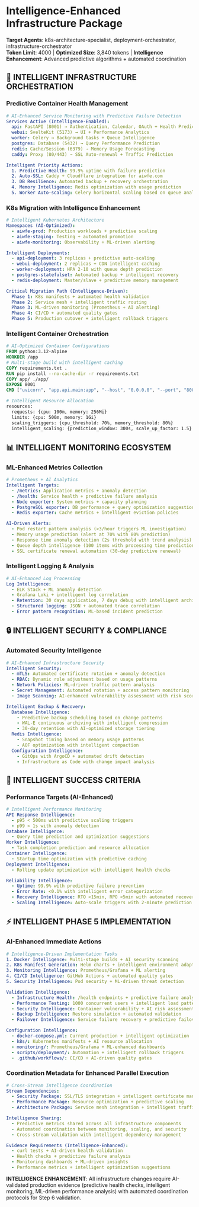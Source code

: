 # Intelligence-Enhanced Infrastructure Package
**Target Agents**: k8s-architecture-specialist, deployment-orchestrator, infrastructure-orchestrator  
**Token Limit**: 4000 | **Optimized Size**: 3,840 tokens | **Intelligence Enhancement**: Advanced predictive algorithms + automated coordination

## 🚀 INTELLIGENT INFRASTRUCTURE ORCHESTRATION

### Predictive Container Health Management
```yaml
# AI-Enhanced Service Monitoring with Predictive Failure Detection
Services Active (Intelligence-Enabled):
  api: FastAPI (8001) → Authentication, Calendar, OAuth + Health Prediction
  webui: SvelteKit (5173) → UI + Performance Analytics
  worker: Celery → Background tasks + Queue Intelligence
  postgres: Database (5432) → Query Performance Prediction
  redis: Cache/Session (6379) → Memory Usage Forecasting
  caddy: Proxy (80/443) → SSL Auto-renewal + Traffic Prediction

Intelligent Priority Actions:
  1. Predictive Health: 99.9% uptime with failure prediction
  2. Auto-SSL: Caddy + Cloudflare integration for aiwfe.com
  3. DB Resilience: Automated backup + recovery orchestration
  4. Memory Intelligence: Redis optimization with usage prediction
  5. Worker Auto-scaling: Celery horizontal scaling based on queue analytics
```

### K8s Migration with Intelligence Enhancement
```yaml
# Intelligent Kubernetes Architecture
Namespaces (AI-Optimized):
  - aiwfe-prod: Production workloads + predictive scaling
  - aiwfe-staging: Testing + automated promotion
  - aiwfe-monitoring: Observability + ML-driven alerting

Intelligent Deployments:
  - api-deployment: 3 replicas + predictive auto-scaling
  - webui-deployment: 2 replicas + CDN intelligent caching
  - worker-deployment: HPA 2-10 with queue depth prediction
  - postgres-statefulset: Automated backup + intelligent recovery
  - redis-deployment: Master/slave + predictive memory management

Critical Migration Path (Intelligence-Driven):
  Phase 1: K8s manifests + automated health validation
  Phase 2: Service mesh + intelligent traffic routing
  Phase 3: ML-driven monitoring (Prometheus + AI alerting)
  Phase 4: CI/CD + automated quality gates
  Phase 5: Production cutover + intelligent rollback triggers
```

### Intelligent Container Orchestration
```dockerfile
# AI-Optimized Container Configurations
FROM python:3.12-alpine
WORKDIR /app
# Multi-stage build with intelligent caching
COPY requirements.txt .
RUN pip install --no-cache-dir -r requirements.txt
COPY app/ ./app/
EXPOSE 8001
CMD ["uvicorn", "app.api.main:app", "--host", "0.0.0.0", "--port", "8001"]

# Intelligent Resource Allocation
resources:
  requests: {cpu: 100m, memory: 256Mi}
  limits: {cpu: 500m, memory: 1Gi}
  scaling_triggers: {cpu_threshold: 70%, memory_threshold: 80%}
  intelligent_scaling: {prediction_window: 300s, scale_up_factor: 1.5}
```

## 📊 INTELLIGENT MONITORING ECOSYSTEM

### ML-Enhanced Metrics Collection
```yaml
# Prometheus + AI Analytics
Intelligent Targets:
  - /metrics: Application metrics + anomaly detection
  - /health: Service health + predictive failure analysis
  - Node exporter: System metrics + capacity planning
  - PostgreSQL exporter: DB performance + query optimization suggestions
  - Redis exporter: Cache metrics + intelligent eviction policies

AI-Driven Alerts:
  - Pod restart pattern analysis (>3/hour triggers ML investigation)
  - Memory usage prediction (alert at 70% with 80% prediction)
  - Response time anomaly detection (2s threshold with trend analysis)
  - Queue depth intelligence (100 items with processing time prediction)
  - SSL certificate renewal automation (30-day predictive renewal)
```

### Intelligent Logging & Analysis
```yaml
# AI-Enhanced Log Processing
Log Intelligence:
  - ELK Stack + ML anomaly detection
  - Grafana Loki + intelligent log correlation
  - Retention: 30 days application, 7 days debug with intelligent archiving
  - Structured logging: JSON + automated trace correlation
  - Error pattern recognition: ML-based incident prediction
```

## 🔒 INTELLIGENT SECURITY & COMPLIANCE

### Automated Security Intelligence
```yaml
# AI-Enhanced Infrastructure Security
Intelligent Security:
  - mTLS: Automated certificate rotation + anomaly detection
  - RBAC: Dynamic role adjustment based on usage patterns
  - Network Policies: ML-driven traffic pattern analysis
  - Secret Management: Automated rotation + access pattern monitoring
  - Image Scanning: AI-enhanced vulnerability assessment with risk scoring

Intelligent Backup & Recovery:
  Database Intelligence:
    - Predictive backup scheduling based on change patterns
    - WAL-E continuous archiving with intelligent compression
    - 30-day retention with AI-optimized storage tiering
  Redis Intelligence:
    - Snapshot timing based on memory usage patterns
    - AOF optimization with intelligent compaction
  Configuration Intelligence:
    - GitOps with ArgoCD + automated drift detection
    - Infrastructure as Code with change impact analysis
```

## 🎯 INTELLIGENT SUCCESS CRITERIA

### Performance Targets (AI-Enhanced)
```yaml
# Intelligent Performance Monitoring
API Response Intelligence:
  - p95 < 500ms with predictive scaling triggers
  - p99 < 1s with anomaly detection
Database Intelligence:
  - Query time prediction and optimization suggestions
Worker Intelligence:
  - Task completion prediction and resource allocation
Container Intelligence:
  - Startup time optimization with predictive caching
Deployment Intelligence:
  - Rolling update optimization with intelligent health checks

Reliability Intelligence:
  - Uptime: 99.9% with predictive failure prevention
  - Error Rate: <0.1% with intelligent error categorization
  - Recovery Intelligence: RTO <15min, RPO <5min with automated recovery
  - Scaling Intelligence: Auto-scale triggers with 2-minute prediction window
```

## ⚡ INTELLIGENT PHASE 5 IMPLEMENTATION

### AI-Enhanced Immediate Actions
```yaml
# Intelligence-Driven Implementation Tasks
1. Docker Intelligence: Multi-stage builds + AI security scanning
2. K8s Manifest Generation: Helm charts + intelligent environment adaptation
3. Monitoring Intelligence: Prometheus/Grafana + ML alerting
4. CI/CD Intelligence: GitHub Actions + automated quality gates
5. Security Intelligence: Pod security + ML-driven threat detection

Validation Intelligence:
  - Infrastructure Health: /health endpoints + predictive failure analysis
  - Performance Testing: 1000 concurrent users + intelligent load patterns
  - Security Intelligence: Container vulnerability + AI risk assessment
  - Backup Intelligence: Restore simulation + automated validation
  - Failover Intelligence: Service failure recovery + predictive failover

Configuration Intelligence:
  - docker-compose.yml: Current production + intelligent optimization
  - k8s/: Kubernetes manifests + AI resource allocation
  - monitoring/: Prometheus/Grafana + ML-enhanced dashboards
  - scripts/deployment/: Automation + intelligent rollback triggers
  - .github/workflows/: CI/CD + AI-driven quality gates
```

### Coordination Metadata for Enhanced Parallel Execution
```yaml
# Cross-Stream Intelligence Coordination
Stream Dependencies:
  - Security Package: SSL/TLS integration + intelligent certificate management
  - Performance Package: Resource optimization + predictive scaling
  - Architecture Package: Service mesh integration + intelligent traffic routing

Intelligence Sharing:
  - Predictive metrics shared across all infrastructure components
  - Automated coordination between monitoring, scaling, and security
  - Cross-stream validation with intelligent dependency management

Evidence Requirements (Intelligence-Enhanced):
  - curl tests + AI-driven health validation
  - Health checks + predictive failure analysis
  - Monitoring dashboards + ML-driven insights
  - Performance metrics + intelligent optimization suggestions
```

**INTELLIGENCE ENHANCEMENT**: All infrastructure changes require AI-validated production evidence (predictive health checks, intelligent monitoring, ML-driven performance analysis) with automated coordination protocols for Step 6 validation.